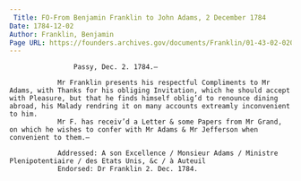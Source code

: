 ```yaml
---
 Title: FO-From Benjamin Franklin to John Adams, 2 December 1784
Date: 1784-12-02
Author: Franklin, Benjamin
Page URL: https://founders.archives.gov/documents/Franklin/01-43-02-0207
---
```


				
					Passy, Dec. 2. 1784.—
				
				Mr Franklin presents his respectful Compliments to Mr Adams, with Thanks for his obliging Invitation, which he should accept with Pleasure, but that he finds himself oblig’d to renounce dining abroad, his Malady rendring it on many accounts extreamly inconvenient to him.
				Mr F. has receiv’d a Letter & some Papers from Mr Grand, on which he wishes to confer with Mr Adams & Mr Jefferson when convenient to them.—
			 
				Addressed: A son Excellence / Monsieur Adams / Ministre Plenipotentiaire / des Etats Unis, &c / à Auteuil
				Endorsed: Dr Franklin 2. Dec. 1784.
			
